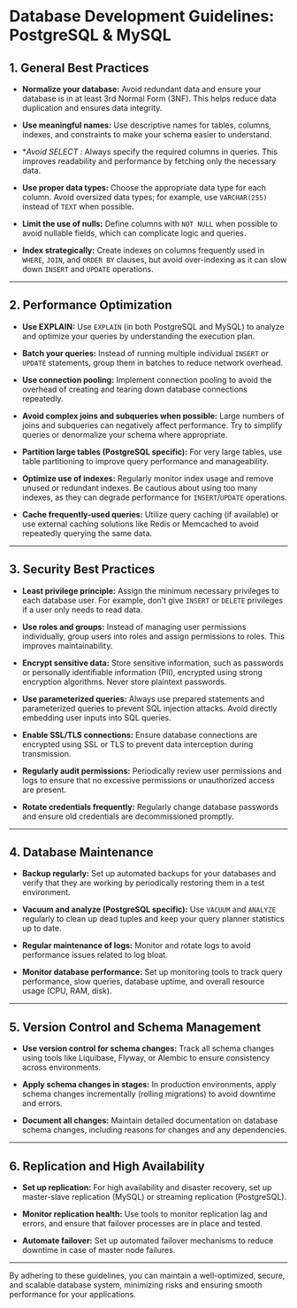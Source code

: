 # Database Development Guidelines: PostgreSQL & MySQL

## 1. **General Best Practices**

- **Normalize your database:** Avoid redundant data and ensure your database is in at least 3rd Normal Form (3NF). This helps reduce data duplication and ensures data integrity.
  
- **Use meaningful names:** Use descriptive names for tables, columns, indexes, and constraints to make your schema easier to understand.

- **Avoid SELECT *:** Always specify the required columns in queries. This improves readability and performance by fetching only the necessary data.

- **Use proper data types:** Choose the appropriate data type for each column. Avoid oversized data types; for example, use `VARCHAR(255)` instead of `TEXT` when possible.

- **Limit the use of nulls:** Define columns with `NOT NULL` when possible to avoid nullable fields, which can complicate logic and queries.

- **Index strategically:** Create indexes on columns frequently used in `WHERE`, `JOIN`, and `ORDER BY` clauses, but avoid over-indexing as it can slow down `INSERT` and `UPDATE` operations.

---

## 2. **Performance Optimization**

- **Use EXPLAIN:** Use `EXPLAIN` (in both PostgreSQL and MySQL) to analyze and optimize your queries by understanding the execution plan.

- **Batch your queries:** Instead of running multiple individual `INSERT` or `UPDATE` statements, group them in batches to reduce network overhead.

- **Use connection pooling:** Implement connection pooling to avoid the overhead of creating and tearing down database connections repeatedly.

- **Avoid complex joins and subqueries when possible:** Large numbers of joins and subqueries can negatively affect performance. Try to simplify queries or denormalize your schema where appropriate.

- **Partition large tables (PostgreSQL specific):** For very large tables, use table partitioning to improve query performance and manageability.

- **Optimize use of indexes:** Regularly monitor index usage and remove unused or redundant indexes. Be cautious about using too many indexes, as they can degrade performance for `INSERT`/`UPDATE` operations.

- **Cache frequently-used queries:** Utilize query caching (if available) or use external caching solutions like Redis or Memcached to avoid repeatedly querying the same data.

---

## 3. **Security Best Practices**

- **Least privilege principle:** Assign the minimum necessary privileges to each database user. For example, don’t give `INSERT` or `DELETE` privileges if a user only needs to read data.

- **Use roles and groups:** Instead of managing user permissions individually, group users into roles and assign permissions to roles. This improves maintainability.

- **Encrypt sensitive data:** Store sensitive information, such as passwords or personally identifiable information (PII), encrypted using strong encryption algorithms. Never store plaintext passwords.

- **Use parameterized queries:** Always use prepared statements and parameterized queries to prevent SQL injection attacks. Avoid directly embedding user inputs into SQL queries.

- **Enable SSL/TLS connections:** Ensure database connections are encrypted using SSL or TLS to prevent data interception during transmission.

- **Regularly audit permissions:** Periodically review user permissions and logs to ensure that no excessive permissions or unauthorized access are present.

- **Rotate credentials frequently:** Regularly change database passwords and ensure old credentials are decommissioned promptly.

---

## 4. **Database Maintenance**

- **Backup regularly:** Set up automated backups for your databases and verify that they are working by periodically restoring them in a test environment.

- **Vacuum and analyze (PostgreSQL specific):** Use `VACUUM` and `ANALYZE` regularly to clean up dead tuples and keep your query planner statistics up to date.

- **Regular maintenance of logs:** Monitor and rotate logs to avoid performance issues related to log bloat.

- **Monitor database performance:** Set up monitoring tools to track query performance, slow queries, database uptime, and overall resource usage (CPU, RAM, disk).

---

## 5. **Version Control and Schema Management**

- **Use version control for schema changes:** Track all schema changes using tools like Liquibase, Flyway, or Alembic to ensure consistency across environments.

- **Apply schema changes in stages:** In production environments, apply schema changes incrementally (rolling migrations) to avoid downtime and errors.

- **Document all changes:** Maintain detailed documentation on database schema changes, including reasons for changes and any dependencies.

---

## 6. **Replication and High Availability**

- **Set up replication:** For high availability and disaster recovery, set up master-slave replication (MySQL) or streaming replication (PostgreSQL).

- **Monitor replication health:** Use tools to monitor replication lag and errors, and ensure that failover processes are in place and tested.

- **Automate failover:** Set up automated failover mechanisms to reduce downtime in case of master node failures.

---

By adhering to these guidelines, you can maintain a well-optimized, secure, and scalable database system, minimizing risks and ensuring smooth performance for your applications.

